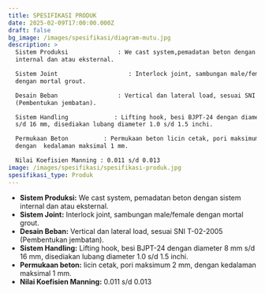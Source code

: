 ```yaml
---
title: SPESIFIKASI PRODUK
date: 2025-02-09T17:00:00.000Z
draft: false
bg_image: /images/spesifikasi/diagram-mutu.jpg
description: >
  Sistem Produksi              : We cast system,pemadatan beton dengan sistem
  internal dan atau eksternal.

  Sistem Joint                    : Interlock joint, sambungan male/female
  dengan mortal grout.

  Desain Beban                 : Vertical dan lateral load, sesuai SNI T-02-2005
  (Pembentukan jembatan).

  Sistem Handling             : Lifting hook, besi BJPT-24 dengan diameter 8 mm
  s/d 16 mm, disediakan lubang diameter 1.0 s/d 1.5 inchi.

  Permukaan Beton          : Permukaan beton licin cetak, pori maksimum 2 mm,
  dengan  kedalaman maksimal 1 mm.

  Nilai Koefisien Manning : 0.011 s/d 0.013
image: /images/spesifikasi/spesifikasi-produk.jpg
spesifikasi_type: Produk
---
```


* **Sistem Produksi:** We cast system, pemadatan beton dengan sistem internal dan atau eksternal.
* **Sistem Joint:** Interlock joint, sambungan male/female dengan mortal grout.
* **Desain Beban:** Vertical dan lateral load, sesuai SNI T-02-2005 (Pembentukan jembatan).
* **Sistem Handling:** Lifting hook, besi BJPT-24 dengan diameter 8 mm s/d 16 mm, disediakan lubang diameter 1.0 s/d 1.5 inchi.
* **Permukaan beton:** licin cetak, pori maksimum 2 mm, dengan  kedalaman maksimal 1 mm.
* **Nilai Koefisien Manning:** 0.011 s/d 0.013
